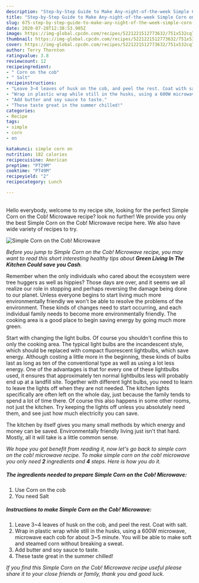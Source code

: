 ```yaml
---
description: "Step-by-Step Guide to Make Any-night-of-the-week Simple Corn on the Cob! Microwave"
title: "Step-by-Step Guide to Make Any-night-of-the-week Simple Corn on the Cob! Microwave"
slug: 675-step-by-step-guide-to-make-any-night-of-the-week-simple-corn-on-the-cob-microwave
date: 2020-07-28T12:38:53.905Z
image: https://img-global.cpcdn.com/recipes/5221221512773632/751x532cq70/simple-corn-on-the-cob-microwave-recipe-main-photo.jpg
thumbnail: https://img-global.cpcdn.com/recipes/5221221512773632/751x532cq70/simple-corn-on-the-cob-microwave-recipe-main-photo.jpg
cover: https://img-global.cpcdn.com/recipes/5221221512773632/751x532cq70/simple-corn-on-the-cob-microwave-recipe-main-photo.jpg
author: Terry Thornton
ratingvalue: 3.8
reviewcount: 12
recipeingredient:
- " Corn on the cob"
- " Salt"
recipeinstructions:
- "Leave 3~4 leaves of husk on the cob, and peel the rest. Coat with salt."
- "Wrap in plastic wrap while still in the husks, using a 600W microwave, microwave each cob for about 3~5 minute. You will be able to make soft and steamed corn without breaking a sweat."
- "Add butter and soy sauce to taste."
- "These taste great in the summer chilled!"
categories:
- Recipe
tags:
- simple
- corn
- on

katakunci: simple corn on 
nutrition: 182 calories
recipecuisine: American
preptime: "PT29M"
cooktime: "PT49M"
recipeyield: "2"
recipecategory: Lunch

---
```

<br>
Hello everybody, welcome to my recipe site, looking for the perfect Simple Corn on the Cob! Microwave recipe? look no further! We provide you only the best Simple Corn on the Cob! Microwave recipe here. We also have wide variety of recipes to try.
<br>


![Simple Corn on the Cob! Microwave](https://img-global.cpcdn.com/recipes/5221221512773632/751x532cq70/simple-corn-on-the-cob-microwave-recipe-main-photo.jpg)

<i>Before you jump to Simple Corn on the Cob! Microwave recipe, you may want to read this short interesting healthy tips about 
<strong>Green Living In The Kitchen Could save you Cash</strong>.</i>
</br>

Remember when the only individuals who cared about the ecosystem were tree huggers as well as hippies? Those days are over, and it seems we all realize our role in stopping and perhaps reversing the damage being done to our planet. Unless everyone begins to start living much more environmentally friendly we won't be able to resolve the problems of the environment. These kinds of changes need to start occurring, and each individual family needs to become more environmentally friendly. The cooking area is a good place to begin saving energy by going much more green.

Start with changing the light bulbs. Of course you shouldn't confine this to only the cooking area. The typical light bulbs are the incandescent style, which should be replaced with compact fluorescent lightbulbs, which save energy. Although costing a little more in the beginning, these kinds of bulbs last as long as ten of the conventional type as well as using a lot less energy. One of the advantages is that for every one of these lightbulbs used, it ensures that approximately ten normal lightbulbs less will probably end up at a landfill site. Together with different light bulbs, you need to learn to leave the lights off when they are not needed. The kitchen lights specifically are often left on the whole day, just because the family tends to spend a lot of time there. Of course this also happens in some other rooms, not just the kitchen. Try keeping the lights off unless you absolutely need them, and see just how much electricity you can save.

The kitchen by itself gives you many small methods by which energy and money can be saved. Environmentally friendly living just isn't that hard. Mostly, all it will take is a little common sense.


<i>We hope you got benefit from reading it, now let's go back to simple corn on the cob! microwave recipe. To make simple corn on the cob! microwave you only need <strong>2</strong> ingredients and <strong>4</strong> steps. Here is how you do it.
</i>

##### The ingredients needed to prepare Simple Corn on the Cob! Microwave:

1. Use  Corn on the cob
1. You need  Salt


##### Instructions to make Simple Corn on the Cob! Microwave:

1. Leave 3~4 leaves of husk on the cob, and peel the rest. Coat with salt.
1. Wrap in plastic wrap while still in the husks, using a 600W microwave, microwave each cob for about 3~5 minute. You will be able to make soft and steamed corn without breaking a sweat.
1. Add butter and soy sauce to taste.
1. These taste great in the summer chilled!


<i>If you find this Simple Corn on the Cob! Microwave recipe useful please share it to your close friends or family, thank you and good luck.</i>
